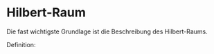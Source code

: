 # Hilbert-Raum

Die fast wichtigste Grundlage ist die Beschreibung des Hilbert-Raums.



Definition:

